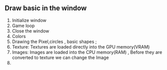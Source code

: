 ## Draw basic in the window
1. Initialize window
2. Game loop
3. Close the window
4. Colors
5. Drawing the Pixel,circles , basic shapes ;
6. Texture: Textures are loaded directly into the GPU memory(VRAM)
7. Images: Images are loaded into the CPU memory(RAM) , Before they are converted to texture we can change the Image
8. 